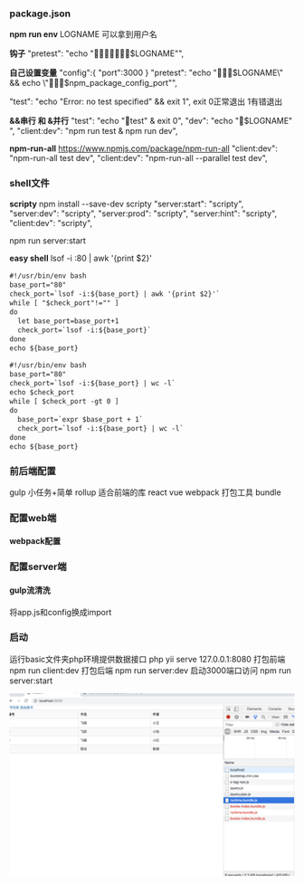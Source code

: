 ### package.json
**npm run env**
LOGNAME 可以拿到用户名

**钩子**
"pretest": "echo \"🍎🍎🍎🍎🍎🍎🍎$LOGNAME\"",

**自己设置变量**
"config":{
    "port":3000
}
"pretest": "echo \"🍎🍎🍎$LOGNAME\" && echo \"🍎🍎🍎$npm_package_config_port\"",

"test": "echo \"Error: no test specified\" && exit 1",
exit 0正常退出 1有错退出

**&&串行 和 &并行**
"test": "echo \"🍌test\" & exit 0",
"dev": "echo \"🍎$LOGNAME\" ",
"client:dev": "npm run test & npm run dev",

**npm-run-all**
https://www.npmjs.com/package/npm-run-all
"client:dev": "npm-run-all test dev",
"client:dev": "npm-run-all --parallel test dev",

### shell文件
**scripty**
npm install --save-dev scripty
"server:start": "scripty",
"server:dev": "scripty",
"server:prod": "scripty",
"server:hint": "scripty",
"client:dev": "scripty",


npm run server:start

**easy shell**
lsof -i :80 | awk '{print $2}'
```
#!/usr/bin/env bash
base_port="80"
check_port=`lsof -i:${base_port} | awk '{print $2}'`
while [ "$check_port"!="" ]
do
  let base_port=base_port+1
  check_port=`lsof -i:${base_port}`
done
echo ${base_port}
```
```
#!/usr/bin/env bash
base_port="80"
check_port=`lsof -i:${base_port} | wc -l`
echo $check_port
while [ $check_port -gt 0 ]
do
  base_port=`expr $base_port + 1`
  check_port=`lsof -i:${base_port} | wc -l`
done
echo ${base_port}
```

### 前后端配置
gulp 小任务+简单
rollup 适合前端的库 react vue
webpack 打包工具 bundle

### 配置web端
#### webpack配置

### 配置server端
#### gulp流清洗
将app.js和config换成import


### 启动
运行basic文件夹php环境提供数据接口
php yii serve 127.0.0.1:8080
打包前端
npm run client:dev
打包后端
npm run server:dev
启动3000端口访问
npm run server:start

![Image text](https://github.com/68wangxianming/node-frame/blob/master/source-material/WX20190516-222410%402x.png)























